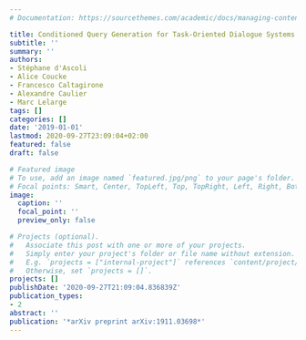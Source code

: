 ```yaml
---
# Documentation: https://sourcethemes.com/academic/docs/managing-content/

title: Conditioned Query Generation for Task-Oriented Dialogue Systems
subtitle: ''
summary: ''
authors:
- Stéphane d'Ascoli
- Alice Coucke
- Francesco Caltagirone
- Alexandre Caulier
- Marc Lelarge
tags: []
categories: []
date: '2019-01-01'
lastmod: 2020-09-27T23:09:04+02:00
featured: false
draft: false

# Featured image
# To use, add an image named `featured.jpg/png` to your page's folder.
# Focal points: Smart, Center, TopLeft, Top, TopRight, Left, Right, BottomLeft, Bottom, BottomRight.
image:
  caption: ''
  focal_point: ''
  preview_only: false

# Projects (optional).
#   Associate this post with one or more of your projects.
#   Simply enter your project's folder or file name without extension.
#   E.g. `projects = ["internal-project"]` references `content/project/deep-learning/index.md`.
#   Otherwise, set `projects = []`.
projects: []
publishDate: '2020-09-27T21:09:04.836839Z'
publication_types:
- 2
abstract: ''
publication: '*arXiv preprint arXiv:1911.03698*'
---
```

